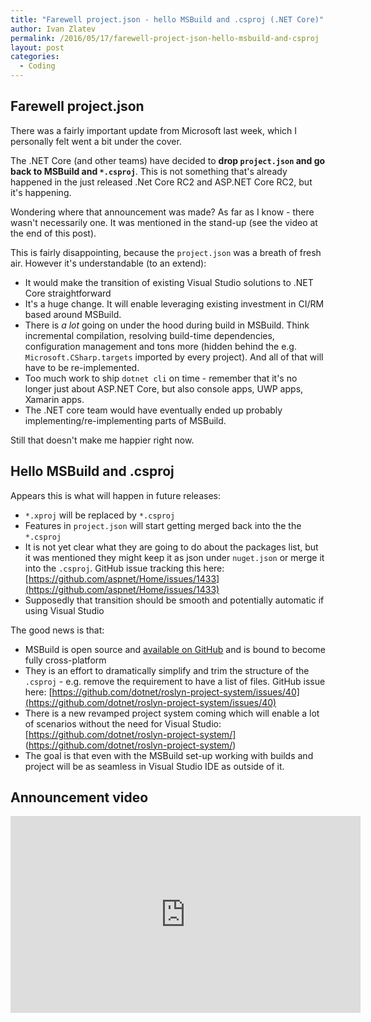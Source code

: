 ```yaml
---
title: "Farewell project.json - hello MSBuild and .csproj (.NET Core)"
author: Ivan Zlatev
permalink: /2016/05/17/farewell-project-json-hello-msbuild-and-csproj
layout: post
categories:
  - Coding
---
```


## Farewell project.json

There was a fairly important update from Microsoft last week, which I personally felt went a bit under the cover.

The .NET Core (and other teams) have decided to **drop `project.json` and go back to MSBuild and `*.csproj`**. This is not something that's already happened in the just released .Net Core RC2 and ASP.NET Core RC2, but it's happening.

Wondering where that announcement was made? As far as I know - there wasn't necessarily one. It was mentioned in the stand-up (see the video at the end of this post).

This is fairly disappointing, because the `project.json` was a breath of fresh air. However it's understandable (to an extend):

* It would make the transition of existing Visual Studio solutions to .NET Core straightforward
* It's a huge change. It will enable leveraging existing investment in CI/RM based around MSBuild.
* There is *a lot* going on under the hood during build in MSBuild. Think incremental compilation, resolving build-time dependencies, configuration management and tons more (hidden behind the e.g. `Microsoft.CSharp.targets` imported by every project). And all of that will have to be re-implemented.
* Too much work to ship `dotnet cli` on time - remember that it's no longer just about ASP.NET Core, but also console apps, UWP apps, Xamarin apps.
* The .NET core team would have eventually ended up probably implementing/re-implementing parts of MSBuild.

Still that doesn't make me happier right now.

## Hello MSBuild and .csproj

Appears this is what will happen in future releases:

* `*.xproj` will be replaced by `*.csproj`
* Features in `project.json` will start getting merged back into the the `*.csproj`
* It is not yet clear what they are going to do about the packages list, but it was mentioned they might keep it as json under `nuget.json` or merge it into the `.csproj`. GitHub issue tracking this here: [https://github.com/aspnet/Home/issues/1433](https://github.com/aspnet/Home/issues/1433)
* Supposedly that transition should be smooth and potentially automatic if using Visual Studio

The good news is that:

* MSBuild is open source and [available on GitHub](https://github.com/Microsoft/msbuild) and is bound to become fully cross-platform
* They is an effort to dramatically simplify and trim the structure of the `.csproj` - e.g. remove the requirement to have a list of files. GitHub issue here: [https://github.com/dotnet/roslyn-project-system/issues/40](https://github.com/dotnet/roslyn-project-system/issues/40)
* There is a new revamped project system coming which will enable a lot of scenarios without the need for Visual Studio: [https://github.com/dotnet/roslyn-project-system/]
(https://github.com/dotnet/roslyn-project-system/)
* The goal is that even with the MSBuild set-up working with builds and project will be as seamless in Visual Studio IDE as outside of it.


## Announcement video

<iframe width="560" height="315" src="https://www.youtube.com/embed/P9HqMZviaMg?start=1713" frameborder="0" allowfullscreen></iframe>
